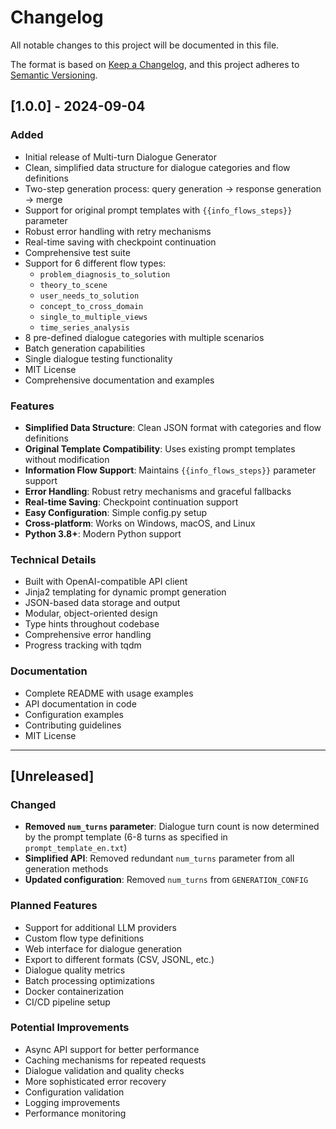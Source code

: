 # Changelog

All notable changes to this project will be documented in this file.

The format is based on [Keep a Changelog](https://keepachangelog.com/en/1.0.0/),
and this project adheres to [Semantic Versioning](https://semver.org/spec/v2.0.0.html).

## [1.0.0] - 2024-09-04

### Added
- Initial release of Multi-turn Dialogue Generator
- Clean, simplified data structure for dialogue categories and flow definitions
- Two-step generation process: query generation → response generation → merge
- Support for original prompt templates with `{{info_flows_steps}}` parameter
- Robust error handling with retry mechanisms
- Real-time saving with checkpoint continuation
- Comprehensive test suite
- Support for 6 different flow types:
  - `problem_diagnosis_to_solution`
  - `theory_to_scene`
  - `user_needs_to_solution`
  - `concept_to_cross_domain`
  - `single_to_multiple_views`
  - `time_series_analysis`
- 8 pre-defined dialogue categories with multiple scenarios
- Batch generation capabilities
- Single dialogue testing functionality
- MIT License
- Comprehensive documentation and examples

### Features
- **Simplified Data Structure**: Clean JSON format with categories and flow definitions
- **Original Template Compatibility**: Uses existing prompt templates without modification
- **Information Flow Support**: Maintains `{{info_flows_steps}}` parameter support
- **Error Handling**: Robust retry mechanisms and graceful fallbacks
- **Real-time Saving**: Checkpoint continuation support
- **Easy Configuration**: Simple config.py setup
- **Cross-platform**: Works on Windows, macOS, and Linux
- **Python 3.8+**: Modern Python support

### Technical Details
- Built with OpenAI-compatible API client
- Jinja2 templating for dynamic prompt generation
- JSON-based data storage and output
- Modular, object-oriented design
- Type hints throughout codebase
- Comprehensive error handling
- Progress tracking with tqdm

### Documentation
- Complete README with usage examples
- API documentation in code
- Configuration examples
- Contributing guidelines
- MIT License

---

## [Unreleased]

### Changed
- **Removed `num_turns` parameter**: Dialogue turn count is now determined by the prompt template (6-8 turns as specified in `prompt_template_en.txt`)
- **Simplified API**: Removed redundant `num_turns` parameter from all generation methods
- **Updated configuration**: Removed `num_turns` from `GENERATION_CONFIG`

### Planned Features
- Support for additional LLM providers
- Custom flow type definitions
- Web interface for dialogue generation
- Export to different formats (CSV, JSONL, etc.)
- Dialogue quality metrics
- Batch processing optimizations
- Docker containerization
- CI/CD pipeline setup

### Potential Improvements
- Async API support for better performance
- Caching mechanisms for repeated requests
- Dialogue validation and quality checks
- More sophisticated error recovery
- Configuration validation
- Logging improvements
- Performance monitoring
